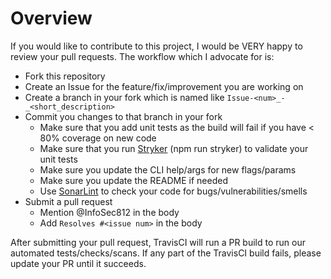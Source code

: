 # Overview
If you would like to contribute to this project, I would be VERY happy to review your pull requests. 
The workflow which I advocate for is:

- Fork this repository
- Create an Issue for the feature/fix/improvement you are working on
- Create a branch in your fork which is named like `Issue-<num>_-_<short_description>`
- Commit you changes to that branch in your fork
  - Make sure that you add unit tests as the build will fail if you have < 80% coverage on new code
  - Make sure that you run [Stryker](https://stryker-mutator.io/) (npm run stryker) to validate your unit tests
  - Make sure you update the CLI help/args for new flags/params
  - Make sure you update the README if needed
  - Use [SonarLint](https://www.sonarlint.org/) to check your code for bugs/vulnerabilities/smells
- Submit a pull request
  - Mention @InfoSec812 in the body
  - Add `Resolves #<issue num>` in the body

After submitting your pull request, TravisCI will run a PR build to run our automated tests/checks/scans. 
If any part of the TravisCI build fails, please update your PR until it succeeds.
